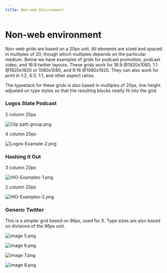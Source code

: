 ```yaml
---
title: Non-web Environment
---
```


# Non-web environment

Non-web grids are based on a 20px unit. All elements are sized and spaced in multiples of 20, though which multiples depends on the particular medium. Below we have examples of grids for podcast promotion, podcast video, and 16:9 twitter layouts. These grids work for 16:9 @1920x1080, 1:1 @1920x1920 or 1080x1080, and 9:16 @1080x1920. They can also work for print in 1:2, 4:3, 1:1, and other aspect ratios.

The typestack for these grids is also based in multiples of 20px, line height adjusted on type styles so that the resulting blocks neatly fit into the grid.

### Logos State Podcast

2 column 20px

![Clip path group.png](/Clip_path_group.png)

4 column 20px

![Logos-Example-2.png](/Logos-Example-2.png)

### Hashing It Out

3 column 20px

![HIO-Examples-1.png](/HIO-Examples-1.png)

2 column 20px

![HIO-Examples-2.png](/HIO-Examples-2.png)

### Generic Twitter

This is a simpler grid based on 96px, used for X. Type sizes are also based on divisions of the 96px unit.

![image 5.png](/image_5.png)

![image 6.png](/image_6.png)

![image 7.png](/image_7.png)

![image 8.png](/image_8.png)